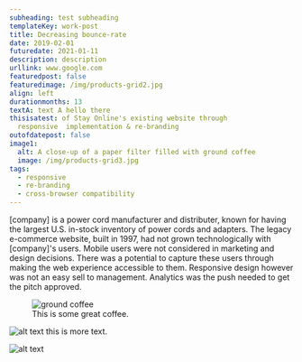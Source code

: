 ```yaml
---
subheading: test subheading
templateKey: work-post
title: Decreasing bounce-rate
date: 2019-02-01
futuredate: 2021-01-11
description: description
urllink: www.google.com
featuredpost: false
featuredimage: /img/products-grid2.jpg
align: left
durationmonths: 13
textA: text A hello there
thisisatest: of Stay Online's existing website through
  responsive  implementation & re-branding
outofdatepost: false
image1:
  alt: A close-up of a paper filter filled with ground coffee
  image: /img/products-grid3.jpg
tags:
  - responsive
  - re-branding
  - cross-browser compatibility
---
```

\[company] is a power cord manufacturer and distributer, known for having the largest 
U.S. in-stock inventory of power cords and adapters. The legacy e-commerce website, 
built in 1997, had not grown technologically with \[company]'s users. Mobile users were 
not considered in marketing and design decisions. There was a potential to capture 
these users through making the web experience accessible to them. Responsive design 
however was not an easy sell to management. Analytics was the push needed to get 
the pitch approved.

<figure>
    <img src="/img/blog-index.jpg"
         alt="ground coffee" title="">
    <figcaption>This is some great coffee.</figcaption>
</figure>



![alt text](/img/chemex.jpg "title")
this is more text.

![alt text](/img/chemex.jpg "title")